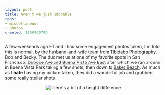 ```yaml
--- 
layout: post
title: Aren't we just adorable
tags: 
- miscellaneous
- photos
created: 1266968700
---
```

A few weekends ago ET and I had some engagement photos taken, I'm told this is normal, by the husband-and-wife team from [Tibidabo Photography](http://tibidabophotography.com/), Bob and Becky. The duo met us at one of my favorite spots in San Francisco: <a id="aptureLink_bEhQfgpdTP" href="http://maps.google.com/maps?om=0&amp;iwloc=addr&amp;f=q&amp;ll=37.7694001%2C-122.4290676&amp;hl=en&amp;z=15&amp;ie=UTF8">Duboce Ave and Buena Vista Ave East</a> 
 after which we ran around in Buena Vista Park taking a few shots, then down to <a id="aptureLink_zw8zgzu7xR" href="http://maps.google.com/maps?om=0&amp;iwloc=addr&amp;f=q&amp;ll=37.7943737%2C-122.4833053&amp;hl=en&amp;z=14&amp;ie=UTF8">Baker Beach</a>. As much as I **hate** having my picture taken, they did a wonderful job and grabbed some really stellar shots.

<center><img src="http://agentdero.cachefly.net/scratch/et_beunavista.png" alt="There's a bit of a height difference"/></center>
